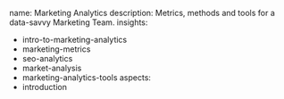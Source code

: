 name: Marketing Analytics
description: Metrics, methods and tools for a data-savvy Marketing Team.
insights:
  - intro-to-marketing-analytics
  - marketing-metrics
  - seo-analytics
  - market-analysis
  - marketing-analytics-tools
aspects:
  - introduction
 
